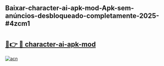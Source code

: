 ## Baixar-character-ai-apk-mod-Apk-sem-anúncios-desbloqueado-completamente-2025-#4zcm1

# <h2><a href="https://ainizakaria.my?title=character-ai-apk-mod&ref=20M">🔗👉 🔴 character-ai-apk-mod</a></h2>

[![acn](https://github.com/user-attachments/assets/0f9c940e-d8b0-45ae-aac7-cd30a18b3e1c)](https://ainizakaria.my?title=character-ai-apk-mod&ref=20M)

